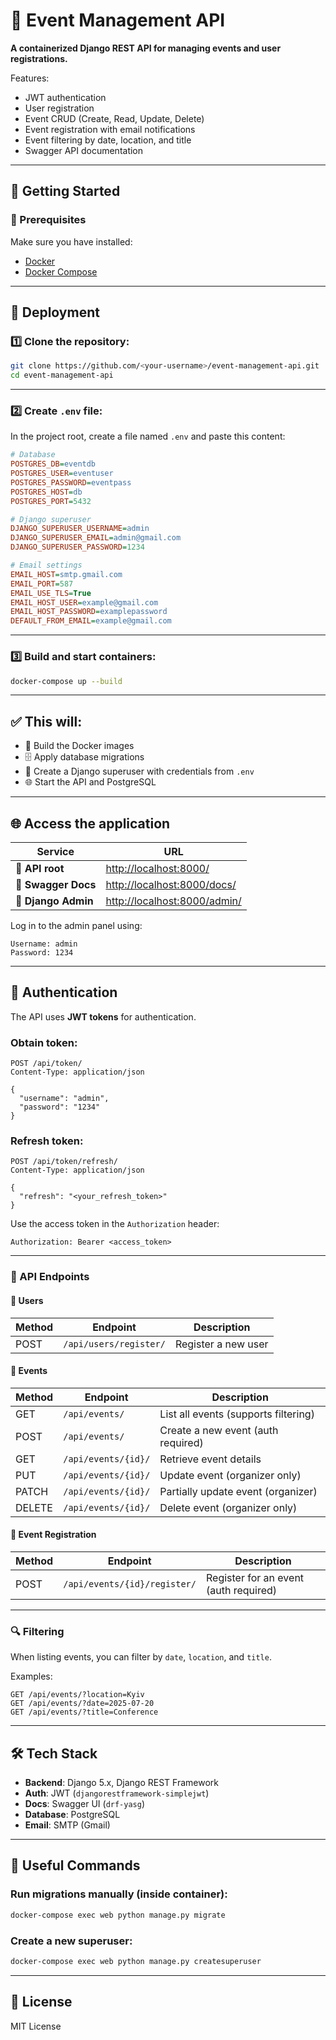 # 📅 Event Management API

**A containerized Django REST API for managing events and user registrations.**

Features:
- JWT authentication
- User registration
- Event CRUD (Create, Read, Update, Delete)
- Event registration with email notifications
- Event filtering by date, location, and title
- Swagger API documentation

---

## 🚀 Getting Started

### 🧰 Prerequisites
Make sure you have installed:
- [Docker](https://www.docker.com/)
- [Docker Compose](https://docs.docker.com/compose/)

---

## 🐳 Deployment

### 1️⃣ Clone the repository:
```bash
git clone https://github.com/<your-username>/event-management-api.git
cd event-management-api
````

---

### 2️⃣ Create `.env` file:

In the project root, create a file named `.env` and paste this content:

```ini
# Database
POSTGRES_DB=eventdb
POSTGRES_USER=eventuser
POSTGRES_PASSWORD=eventpass
POSTGRES_HOST=db
POSTGRES_PORT=5432

# Django superuser
DJANGO_SUPERUSER_USERNAME=admin
DJANGO_SUPERUSER_EMAIL=admin@gmail.com
DJANGO_SUPERUSER_PASSWORD=1234

# Email settings
EMAIL_HOST=smtp.gmail.com
EMAIL_PORT=587
EMAIL_USE_TLS=True
EMAIL_HOST_USER=example@gmail.com
EMAIL_HOST_PASSWORD=examplepassword
DEFAULT_FROM_EMAIL=example@gmail.com
```

---

### 3️⃣ Build and start containers:

```bash
docker-compose up --build
```

---

## ✅ This will:

* 🔨 Build the Docker images
* 🗄️ Apply database migrations
* 👤 Create a Django superuser with credentials from `.env`
* 🌐 Start the API and PostgreSQL

---

## 🌐 Access the application

| Service             | URL                                                          |
| ------------------- | ------------------------------------------------------------ |
| 📖 **API root**     | [http://localhost:8000/](http://localhost:8000/)             |
| 📝 **Swagger Docs** | [http://localhost:8000/docs/](http://localhost:8000/docs/)   |
| 🔐 **Django Admin** | [http://localhost:8000/admin/](http://localhost:8000/admin/) |

Log in to the admin panel using:

```
Username: admin
Password: 1234
```

---

## 🔐 Authentication

The API uses **JWT tokens** for authentication.

### Obtain token:

```http
POST /api/token/
Content-Type: application/json

{
  "username": "admin",
  "password": "1234"
}
```

### Refresh token:

```http
POST /api/token/refresh/
Content-Type: application/json

{
  "refresh": "<your_refresh_token>"
}
```

Use the access token in the `Authorization` header:

```
Authorization: Bearer <access_token>
```

---


### 📖 API Endpoints

#### 🧑 Users

| Method | Endpoint               | Description         |
| ------ | ---------------------- | ------------------- |
| POST   | `/api/users/register/` | Register a new user |

#### 📅 Events

| Method | Endpoint            | Description                          |
| ------ | ------------------- | ------------------------------------ |
| GET    | `/api/events/`      | List all events (supports filtering) |
| POST   | `/api/events/`      | Create a new event (auth required)   |
| GET    | `/api/events/{id}/` | Retrieve event details               |
| PUT    | `/api/events/{id}/` | Update event (organizer only)        |
| PATCH  | `/api/events/{id}/` | Partially update event (organizer)   |
| DELETE | `/api/events/{id}/` | Delete event (organizer only)        |

#### 📝 Event Registration

| Method | Endpoint                     | Description                           |
| ------ | ---------------------------- | ------------------------------------- |
| POST   | `/api/events/{id}/register/` | Register for an event (auth required) |

---

### 🔍 Filtering

When listing events, you can filter by `date`, `location`, and `title`.

Examples:

```http
GET /api/events/?location=Kyiv
GET /api/events/?date=2025-07-20
GET /api/events/?title=Conference
```
---
## 🛠 Tech Stack

* **Backend**: Django 5.x, Django REST Framework
* **Auth**: JWT (`djangorestframework-simplejwt`)
* **Docs**: Swagger UI (`drf-yasg`)
* **Database**: PostgreSQL
* **Email**: SMTP (Gmail)

---

## 🧹 Useful Commands

### Run migrations manually (inside container):

```bash
docker-compose exec web python manage.py migrate
```

### Create a new superuser:

```bash
docker-compose exec web python manage.py createsuperuser
```

---

## 👥 License

MIT License


